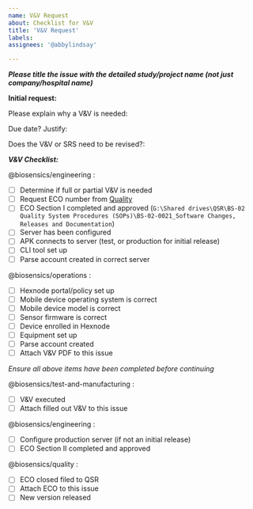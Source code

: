 ```yaml
---
name: V&V Request
about: Checklist for V&V
title: 'V&V Request'
labels: 
assignees: '@abbylindsay'

---
```

***Please title the issue with the detailed study/project name (not just company/hospital name)***

**Initial request:**

Please explain why a V&V is needed:

Due date? Justify:

Does the V&V or SRS need to be revised?:



***V&V Checklist:***

@biosensics/engineering : 
- [ ] Determine if full or partial V&V is needed
- [ ] Request ECO number from [Quality](mailto:quality@biosensics.com)
- [ ] ECO Section I completed and approved (`G:\Shared drives\QSR\BS-02 Quality System Procedures (SOPs)\BS-02-0021_Software Changes, Releases and Documentation`)
- [ ] Server has been configured
- [ ] APK connects to server (test, or production for initial release)
- [ ] CLI tool set up
- [ ] Parse account created in correct server

@biosensics/operations :
- [ ] Hexnode portal/policy set up
- [ ] Mobile device operating system is correct
- [ ] Mobile device model is correct
- [ ] Sensor firmware is correct
- [ ] Device enrolled in Hexnode
- [ ] Equipment set up
- [ ] Parse account created
- [ ] Attach V&V PDF to this issue

*Ensure all above items have been completed before continuing*

@biosensics/test-and-manufacturing :
- [ ] V&V executed
- [ ] Attach filled out V&V to this issue

@biosensics/engineering :
- [ ] Configure production server (if not an initial release)
- [ ] ECO Section II completed and approved

@biosensics/quality :
- [ ] ECO closed filed to QSR
- [ ] Attach ECO to this issue
- [ ] New version released
